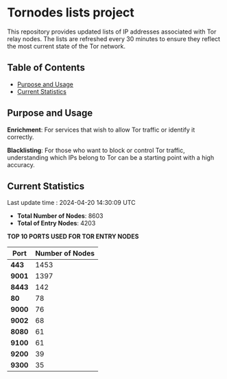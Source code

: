 # Tornodes lists project

This repository provides updated lists of IP addresses associated with Tor relay nodes. The lists are refreshed every 30 minutes to ensure they reflect the most current state of the Tor network.

## Table of Contents

- [Purpose and Usage](#purpose-and-usage)
- [Current Statistics](#current-statistics)


## Purpose and Usage

**Enrichment**: For services that wish to allow Tor traffic or identify it correctly.

**Blacklisting**: For those who want to block or control Tor traffic, understanding which IPs belong to Tor can be a starting point with a high accuracy.

## Current Statistics

Last update time : 2024-04-20 14:30:09 UTC

- **Total Number of Nodes**: 8603
- **Total of Entry Nodes**: 4203

**TOP 10 PORTS USED FOR TOR ENTRY NODES**

| **Port** | **Number of Nodes** |
|------|-----------------|
| **443**   | 1453  |
| **9001**   | 1397  |
| **8443**   | 142  |
| **80**   | 78  |
| **9000**   | 76  |
| **9002**   | 68  |
| **8080**   | 61  |
| **9100**   | 61  |
| **9200**   | 39  |
| **9300**   | 35  |

